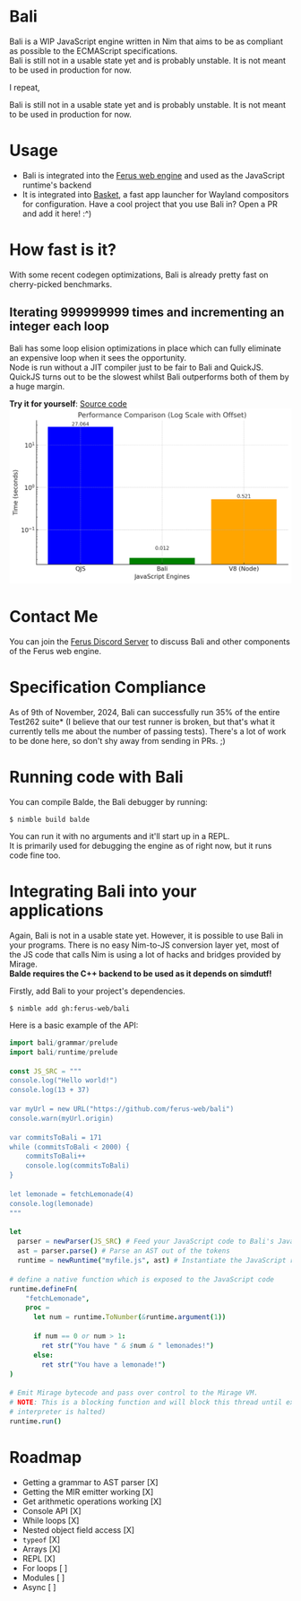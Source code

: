 # Bali
Bali is a WIP JavaScript engine written in Nim that aims to be as compliant as possible to the ECMAScript specifications. \
Bali is still not in a usable state yet and is probably unstable. It is not meant to be used in production for now.

I repeat,

Bali is still not in a usable state yet and is probably unstable. It is not meant to be used in production for now.

# Usage
* Bali is integrated into the [Ferus web engine](https://github.com/ferus-web/ferus) and used as the JavaScript runtime's backend
* It is integrated into [Basket](https://github.com/xTrayambak/basket), a fast app launcher for Wayland compositors for configuration.
Have a cool project that you use Bali in? Open a PR and add it here! :^)

# How fast is it?
With some recent codegen optimizations, Bali is already pretty fast on cherry-picked benchmarks.

## Iterating 999999999 times and incrementing an integer each loop
Bali has some loop elision optimizations in place which can fully eliminate an expensive loop when it sees the opportunity. \
Node is run without a JIT compiler just to be fair to Bali and QuickJS. QuickJS turns out to be the slowest whilst Bali
outperforms both of them by a huge margin.

**Try it for yourself**: [Source code](tests/data/iterate-for-no-reason-001.js) \
![Image](assets/bali-vs-node-vs-qjs-001.png)

# Contact Me
You can join the [Ferus Discord Server](https://discord.gg/9MwfGn2Jkb) to discuss Bali and other components of the Ferus web engine.

# Specification Compliance
As of 9th of November, 2024, Bali can successfully run 35% of the entire Test262 suite* (I believe that our test runner is broken, but that's what it currently tells me about the number of passing tests).
There's a lot of work to be done here, so don't shy away from sending in PRs. ;)

# Running code with Bali
You can compile Balde, the Bali debugger by running:
```
$ nimble build balde
```
You can run it with no arguments and it'll start up in a REPL. \
It is primarily used for debugging the engine as of right now, but it runs code fine too.

# Integrating Bali into your applications
Again, Bali is not in a usable state yet. However, it is possible to use Bali in your programs. There is no easy Nim-to-JS conversion layer yet, most of the JS code that calls Nim is using a lot of hacks and bridges provided by Mirage. \
**Balde requires the C++ backend to be used as it depends on simdutf!**

Firstly, add Bali to your project's dependencies.
```
$ nimble add gh:ferus-web/bali
```
Here is a basic example of the API:
```nim
import bali/grammar/prelude
import bali/runtime/prelude

const JS_SRC = """
console.log("Hello world!")
console.log(13 + 37)

var myUrl = new URL("https://github.com/ferus-web/bali")
console.warn(myUrl.origin)

var commitsToBali = 171
while (commitsToBali < 2000) {
    commitsToBali++
    console.log(commitsToBali)
}

let lemonade = fetchLemonade(4)
console.log(lemonade)
"""

let 
  parser = newParser(JS_SRC) # Feed your JavaScript code to Bali's JavaScript parser
  ast = parser.parse() # Parse an AST out of the tokens
  runtime = newRuntime("myfile.js", ast) # Instantiate the JavaScript runtime.

# define a native function which is exposed to the JavaScript code
runtime.defineFn(
    "fetchLemonade",
    proc =
      let num = runtime.ToNumber(&runtime.argument(1))

      if num == 0 or num > 1:
        ret str("You have " & $num & " lemonades!")
      else:
        ret str("You have a lemonade!")
)

# Emit Mirage bytecode and pass over control to the Mirage VM.
# NOTE: This is a blocking function and will block this thread until execution is completed (or an error is encountered and the
# interpreter is halted)
runtime.run()
```

# Roadmap
- Getting a grammar to AST parser      [X]
- Getting the MIR emitter working      [X]
- Get arithmetic operations working    [X]
- Console API                          [X]
- While loops                          [X]
- Nested object field access           [X]
- `typeof`                             [X]
- Arrays                               [X]
- REPL                                 [X]
- For loops                            [ ]
- Modules                              [ ]
- Async                                [ ]
